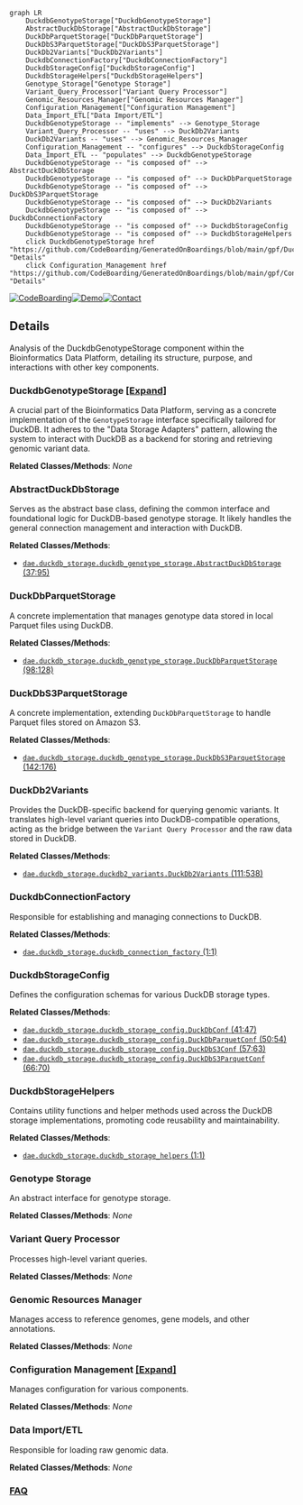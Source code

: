 ```mermaid
graph LR
    DuckdbGenotypeStorage["DuckdbGenotypeStorage"]
    AbstractDuckDbStorage["AbstractDuckDbStorage"]
    DuckDbParquetStorage["DuckDbParquetStorage"]
    DuckDbS3ParquetStorage["DuckDbS3ParquetStorage"]
    DuckDb2Variants["DuckDb2Variants"]
    DuckdbConnectionFactory["DuckdbConnectionFactory"]
    DuckdbStorageConfig["DuckdbStorageConfig"]
    DuckdbStorageHelpers["DuckdbStorageHelpers"]
    Genotype_Storage["Genotype Storage"]
    Variant_Query_Processor["Variant Query Processor"]
    Genomic_Resources_Manager["Genomic Resources Manager"]
    Configuration_Management["Configuration Management"]
    Data_Import_ETL["Data Import/ETL"]
    DuckdbGenotypeStorage -- "implements" --> Genotype_Storage
    Variant_Query_Processor -- "uses" --> DuckDb2Variants
    DuckDb2Variants -- "uses" --> Genomic_Resources_Manager
    Configuration_Management -- "configures" --> DuckdbStorageConfig
    Data_Import_ETL -- "populates" --> DuckdbGenotypeStorage
    DuckdbGenotypeStorage -- "is composed of" --> AbstractDuckDbStorage
    DuckdbGenotypeStorage -- "is composed of" --> DuckDbParquetStorage
    DuckdbGenotypeStorage -- "is composed of" --> DuckDbS3ParquetStorage
    DuckdbGenotypeStorage -- "is composed of" --> DuckDb2Variants
    DuckdbGenotypeStorage -- "is composed of" --> DuckdbConnectionFactory
    DuckdbGenotypeStorage -- "is composed of" --> DuckdbStorageConfig
    DuckdbGenotypeStorage -- "is composed of" --> DuckdbStorageHelpers
    click DuckdbGenotypeStorage href "https://github.com/CodeBoarding/GeneratedOnBoardings/blob/main/gpf/DuckdbGenotypeStorage.md" "Details"
    click Configuration_Management href "https://github.com/CodeBoarding/GeneratedOnBoardings/blob/main/gpf/Configuration_Management.md" "Details"
```

[![CodeBoarding](https://img.shields.io/badge/Generated%20by-CodeBoarding-9cf?style=flat-square)](https://github.com/CodeBoarding/GeneratedOnBoardings)[![Demo](https://img.shields.io/badge/Try%20our-Demo-blue?style=flat-square)](https://www.codeboarding.org/demo)[![Contact](https://img.shields.io/badge/Contact%20us%20-%20contact@codeboarding.org-lightgrey?style=flat-square)](mailto:contact@codeboarding.org)

## Details

Analysis of the DuckdbGenotypeStorage component within the Bioinformatics Data Platform, detailing its structure, purpose, and interactions with other key components.

### DuckdbGenotypeStorage [[Expand]](./DuckdbGenotypeStorage.md)
A crucial part of the Bioinformatics Data Platform, serving as a concrete implementation of the `GenotypeStorage` interface specifically tailored for DuckDB. It adheres to the "Data Storage Adapters" pattern, allowing the system to interact with DuckDB as a backend for storing and retrieving genomic variant data.


**Related Classes/Methods**: _None_

### AbstractDuckDbStorage
Serves as the abstract base class, defining the common interface and foundational logic for DuckDB-based genotype storage. It likely handles the general connection management and interaction with DuckDB.


**Related Classes/Methods**:

- <a href="https://github.com/iossifovlab/gpf/dae/dae/duckdb_storage/duckdb_genotype_storage.py#L37-L95" target="_blank" rel="noopener noreferrer">`dae.duckdb_storage.duckdb_genotype_storage.AbstractDuckDbStorage` (37:95)</a>


### DuckDbParquetStorage
A concrete implementation that manages genotype data stored in local Parquet files using DuckDB.


**Related Classes/Methods**:

- <a href="https://github.com/iossifovlab/gpf/dae/dae/duckdb_storage/duckdb_genotype_storage.py#L98-L128" target="_blank" rel="noopener noreferrer">`dae.duckdb_storage.duckdb_genotype_storage.DuckDbParquetStorage` (98:128)</a>


### DuckDbS3ParquetStorage
A concrete implementation, extending `DuckDbParquetStorage` to handle Parquet files stored on Amazon S3.


**Related Classes/Methods**:

- <a href="https://github.com/iossifovlab/gpf/dae/dae/duckdb_storage/duckdb_genotype_storage.py#L142-L176" target="_blank" rel="noopener noreferrer">`dae.duckdb_storage.duckdb_genotype_storage.DuckDbS3ParquetStorage` (142:176)</a>


### DuckDb2Variants
Provides the DuckDB-specific backend for querying genomic variants. It translates high-level variant queries into DuckDB-compatible operations, acting as the bridge between the `Variant Query Processor` and the raw data stored in DuckDB.


**Related Classes/Methods**:

- <a href="https://github.com/iossifovlab/gpf/dae/dae/duckdb_storage/duckdb2_variants.py#L111-L538" target="_blank" rel="noopener noreferrer">`dae.duckdb_storage.duckdb2_variants.DuckDb2Variants` (111:538)</a>


### DuckdbConnectionFactory
Responsible for establishing and managing connections to DuckDB.


**Related Classes/Methods**:

- <a href="https://github.com/iossifovlab/gpf/dae/dae/duckdb_storage/duckdb_connection_factory.py#L1-L1" target="_blank" rel="noopener noreferrer">`dae.duckdb_storage.duckdb_connection_factory` (1:1)</a>


### DuckdbStorageConfig
Defines the configuration schemas for various DuckDB storage types.


**Related Classes/Methods**:

- <a href="https://github.com/iossifovlab/gpf/dae/dae/duckdb_storage/duckdb_storage_config.py#L41-L47" target="_blank" rel="noopener noreferrer">`dae.duckdb_storage.duckdb_storage_config.DuckDbConf` (41:47)</a>
- <a href="https://github.com/iossifovlab/gpf/dae/dae/duckdb_storage/duckdb_storage_config.py#L50-L54" target="_blank" rel="noopener noreferrer">`dae.duckdb_storage.duckdb_storage_config.DuckDbParquetConf` (50:54)</a>
- <a href="https://github.com/iossifovlab/gpf/dae/dae/duckdb_storage/duckdb_storage_config.py#L57-L63" target="_blank" rel="noopener noreferrer">`dae.duckdb_storage.duckdb_storage_config.DuckDbS3Conf` (57:63)</a>
- <a href="https://github.com/iossifovlab/gpf/dae/dae/duckdb_storage/duckdb_storage_config.py#L66-L70" target="_blank" rel="noopener noreferrer">`dae.duckdb_storage.duckdb_storage_config.DuckDbS3ParquetConf` (66:70)</a>


### DuckdbStorageHelpers
Contains utility functions and helper methods used across the DuckDB storage implementations, promoting code reusability and maintainability.


**Related Classes/Methods**:

- <a href="https://github.com/iossifovlab/gpf/dae/dae/duckdb_storage/duckdb_storage_helpers.py#L1-L1" target="_blank" rel="noopener noreferrer">`dae.duckdb_storage.duckdb_storage_helpers` (1:1)</a>


### Genotype Storage
An abstract interface for genotype storage.


**Related Classes/Methods**: _None_

### Variant Query Processor
Processes high-level variant queries.


**Related Classes/Methods**: _None_

### Genomic Resources Manager
Manages access to reference genomes, gene models, and other annotations.


**Related Classes/Methods**: _None_

### Configuration Management [[Expand]](./Configuration_Management.md)
Manages configuration for various components.


**Related Classes/Methods**: _None_

### Data Import/ETL
Responsible for loading raw genomic data.


**Related Classes/Methods**: _None_



### [FAQ](https://github.com/CodeBoarding/GeneratedOnBoardings/tree/main?tab=readme-ov-file#faq)